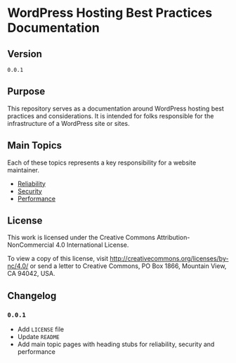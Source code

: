 # WordPress Hosting Best Practices Documentation

## Version
`0.0.1`

## Purpose
This repository serves as a documentation around WordPress hosting best practices and considerations. It is intended for folks responsible for the infrastructure of a WordPress site or sites.

## Main Topics
Each of these topics represents a key responsibility for a website maintainer.
- [Reliability](./reliability/reliability.md)
- [Security](./security/security.md)
- [Performance](./performance/performance.md)

## License
This work is licensed under the Creative Commons Attribution-NonCommercial 4.0 International License. 

To view a copy of this license, visit http://creativecommons.org/licenses/by-nc/4.0/ or send a letter to Creative Commons, PO Box 1866, Mountain View, CA 94042, USA.

## Changelog
### `0.0.1`
- Add `LICENSE` file
- Update `README`
- Add main topic pages with heading stubs for reliability, security and performance
